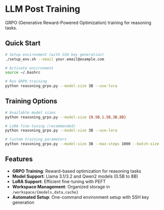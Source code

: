 # LLM Post Training

GRPO (Generative Reward-Powered Optimization) training for reasoning tasks.

## Quick Start

```bash
# Setup environment (with SSH key generation)
./setup_env.sh --email your.email@example.com

# Activate environment
source ~/.bashrc

# Run GRPO training
python reasoning_grpo.py --model-size 3B --use-lora
```

## Training Options

```bash
# Available model sizes
python reasoning_grpo.py --model-size {0.5B,1.5B,3B,8B}

# LoRA fine-tuning (recommended)
python reasoning_grpo.py --model-size 3B --use-lora

# Custom training parameters
python reasoning_grpo.py --model-size 3B --max-steps 1000 --batch-size 8
```

## Features

- **GRPO Training**: Reward-based optimization for reasoning tasks
- **Model Support**: Llama 3.1/3.2 and Qwen2 models (0.5B to 8B)
- **LoRA Support**: Efficient fine-tuning with PEFT
- **Workspace Management**: Organized storage in `/workspace/{models,data,cache}`
- **Automated Setup**: One-command environment setup with SSH key generation
